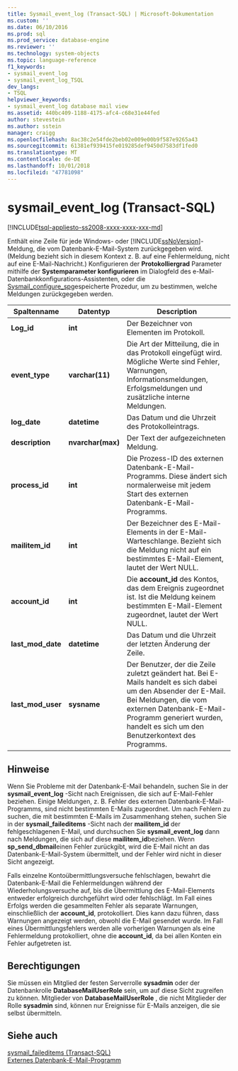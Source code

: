 ```yaml
---
title: Sysmail_event_log (Transact-SQL) | Microsoft-Dokumentation
ms.custom: ''
ms.date: 06/10/2016
ms.prod: sql
ms.prod_service: database-engine
ms.reviewer: ''
ms.technology: system-objects
ms.topic: language-reference
f1_keywords:
- sysmail_event_log
- sysmail_event_log_TSQL
dev_langs:
- TSQL
helpviewer_keywords:
- sysmail_event_log database mail view
ms.assetid: 440bc409-1188-4175-afc4-c68e31e44fed
author: stevestein
ms.author: sstein
manager: craigg
ms.openlocfilehash: 8ac38c2e54fde2beb02e009e00b9f587e9265a43
ms.sourcegitcommit: 61381ef939415fe019285def9450d7583df1fed0
ms.translationtype: MT
ms.contentlocale: de-DE
ms.lasthandoff: 10/01/2018
ms.locfileid: "47781098"
---
```

# <a name="sysmaileventlog-transact-sql"></a>sysmail_event_log (Transact-SQL)
[!INCLUDE[tsql-appliesto-ss2008-xxxx-xxxx-xxx-md](../../includes/tsql-appliesto-ss2008-xxxx-xxxx-xxx-md.md)]

  Enthält eine Zeile für jede Windows- oder [!INCLUDE[ssNoVersion](../../includes/ssnoversion-md.md)]-Meldung, die vom Datenbank-E-Mail-System zurückgegeben wird. (Meldung bezieht sich in diesem Kontext z. B. auf eine Fehlermeldung, nicht auf eine E-Mail-Nachricht.) Konfigurieren der **Protokolliergrad** Parameter mithilfe der **Systemparameter konfigurieren** im Dialogfeld des e-Mail-Datenbankkonfigurations-Assistenten, oder die [Sysmail_configure_sp](../../relational-databases/system-stored-procedures/sysmail-configure-sp-transact-sql.md)gespeicherte Prozedur, um zu bestimmen, welche Meldungen zurückgegeben werden.  
  
|Spaltenname|Datentyp|Description|  
|-----------------|---------------|-----------------|  
|**Log_id**|**int**|Der Bezeichner von Elementen im Protokoll.|  
|**event_type**|**varchar(11)**|Die Art der Mitteilung, die in das Protokoll eingefügt wird. Mögliche Werte sind Fehler, Warnungen, Informationsmeldungen, Erfolgsmeldungen und zusätzliche interne Meldungen.|  
|**log_date**|**datetime**|Das Datum und die Uhrzeit des Protokolleintrags.|  
|**description**|**nvarchar(max)**|Der Text der aufgezeichneten Meldung.|  
|**process_id**|**int**|Die Prozess-ID des externen Datenbank-E-Mail-Programms. Diese ändert sich normalerweise mit jedem Start des externen Datenbank-E-Mail-Programms.|  
|**mailitem_id**|**int**|Der Bezeichner des E-Mail-Elements in der E-Mail-Warteschlange. Bezieht sich die Meldung nicht auf ein bestimmtes E-Mail-Element, lautet der Wert NULL.|  
|**account_id**|**int**|Die **account_id** des Kontos, das dem Ereignis zugeordnet ist. Ist die Meldung keinem bestimmten E-Mail-Element zugeordnet, lautet der Wert NULL.|  
|**last_mod_date**|**datetime**|Das Datum und die Uhrzeit der letzten Änderung der Zeile.|  
|**last_mod_user**|**sysname**|Der Benutzer, der die Zeile zuletzt geändert hat. Bei E-Mails handelt es sich dabei um den Absender der E-Mail. Bei Meldungen, die vom externen Datenbank-E-Mail-Programm generiert wurden, handelt es sich um den Benutzerkontext des Programms.|  
  
## <a name="remarks"></a>Hinweise  
 Wenn Sie Probleme mit der Datenbank-E-Mail behandeln, suchen Sie in der **sysmail_event_log** -Sicht nach Ereignissen, die sich auf E-Mail-Fehler beziehen. Einige Meldungen, z. B. Fehler des externen Datenbank-E-Mail-Programms, sind nicht bestimmten E-Mails zugeordnet. Um nach Fehlern zu suchen, die mit bestimmten E-Mails im Zusammenhang stehen, suchen Sie in der **sysmail_faileditems** -Sicht nach der **mailitem_id** der fehlgeschlagenen E-Mail, und durchsuchen Sie **sysmail_event_log** dann nach Meldungen, die sich auf diese **mailitem_id**beziehen. Wenn **sp_send_dbmail**einen Fehler zurückgibt, wird die E-Mail nicht an das Datenbank-E-Mail-System übermittelt, und der Fehler wird nicht in dieser Sicht angezeigt.  
  
 Falls einzelne Kontoübermittlungsversuche fehlschlagen, bewahrt die Datenbank-E-Mail die Fehlermeldungen während der Wiederholungsversuche auf, bis die Übermittlung des E-Mail-Elements entweder erfolgreich durchgeführt wird oder fehlschlägt. Im Fall eines Erfolgs werden die gesammelten Fehler als separate Warnungen, einschließlich der **account_id**, protokolliert. Dies kann dazu führen, dass Warnungen angezeigt werden, obwohl die E-Mail gesendet wurde. Im Fall eines Übermittlungsfehlers werden alle vorherigen Warnungen als eine Fehlermeldung protokolliert, ohne die **account_id**, da bei allen Konten ein Fehler aufgetreten ist.  
  
## <a name="permissions"></a>Berechtigungen  
 Sie müssen ein Mitglied der festen Serverrolle **sysadmin** oder der Datenbankrolle **DatabaseMailUserRole** sein, um auf diese Sicht zugreifen zu können. Mitglieder von **DatabaseMailUserRole** , die nicht Mitglieder der Rolle **sysadmin** sind, können nur Ereignisse für E-Mails anzeigen, die sie selbst übermitteln.  
  
## <a name="see-also"></a>Siehe auch  
 [sysmail_faileditems &#40;Transact-SQL&#41;](../../relational-databases/system-catalog-views/sysmail-faileditems-transact-sql.md)   
 [Externes Datenbank-E-Mail-Programm](../../relational-databases/database-mail/database-mail-external-program.md)  
  
  

